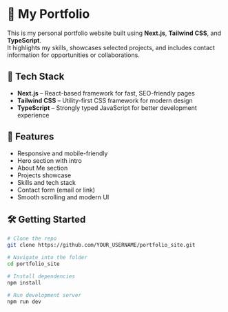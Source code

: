 # 💼 My Portfolio

This is my personal portfolio website built using **Next.js**, **Tailwind CSS**, and **TypeScript**.  
It highlights my skills, showcases selected projects, and includes contact information for opportunities or collaborations.

## 🚀 Tech Stack

- **Next.js** – React-based framework for fast, SEO-friendly pages
- **Tailwind CSS** – Utility-first CSS framework for modern design
- **TypeScript** – Strongly typed JavaScript for better development experience

## 📁 Features

- Responsive and mobile-friendly
- Hero section with intro
- About Me section
- Projects showcase
- Skills and tech stack
- Contact form (email or link)
- Smooth scrolling and modern UI

## 🛠️ Getting Started

```bash
# Clone the repo
git clone https://github.com/YOUR_USERNAME/portfolio_site.git

# Navigate into the folder
cd portfolio_site

# Install dependencies
npm install

# Run development server
npm run dev
